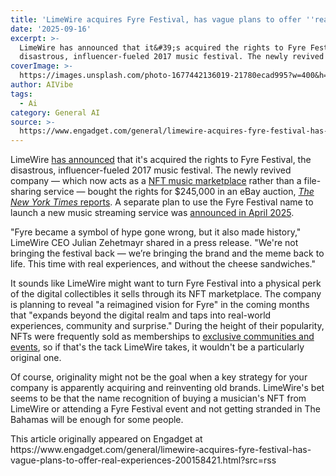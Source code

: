 ```yaml
---
title: 'LimeWire acquires Fyre Festival, has vague plans to offer ''real experiences'''
date: '2025-09-16'
excerpt: >-
  LimeWire has announced that it&#39;s acquired the rights to Fyre Festival, the
  disastrous, influencer-fueled 2017 music festival. The newly revived co...
coverImage: >-
  https://images.unsplash.com/photo-1677442136019-21780ecad995?w=400&h=200&fit=crop&auto=format
author: AIVibe
tags:
  - Ai
category: General AI
source: >-
  https://www.engadget.com/general/limewire-acquires-fyre-festival-has-vague-plans-to-offer-real-experiences-200158421.html?src=rss
---
```

<p>LimeWire <a data-i13n="elm:context_link;elmt:doNotAffiliate;cpos:1;pos:1" class="no-affiliate-link" href="https://www.businesswire.com/news/home/20250915990798/en/LimeWire-Acquires-Fyre-Festival-Brand-What-Could-Possibly-Go-Wrong">has announced</a> that it&#39;s acquired the rights to Fyre Festival, the disastrous, influencer-fueled 2017 music festival. The newly revived company — which now acts as a <a data-i13n="elm:context_link;elmt:doNotAffiliate;cpos:2;pos:1" class="no-affiliate-link" href="https://www.engadget.com/limewire-nft-marketplace-no-crypto-090040288.html">NFT music marketplace</a> rather than a file-sharing service — bought the rights for $245,000 in an eBay auction, <a data-i13n="elm:context_link;elmt:doNotAffiliate;cpos:3;pos:1" class="no-affiliate-link" href="https://www.nytimes.com/2025/09/16/us/limewire-crypto-fyre-festival.html"><em>The New York Times </em>reports</a>. A separate plan to use the Fyre Festival name to launch a new music streaming service was <a data-i13n="elm:context_link;elmt:doNotAffiliate;cpos:4;pos:1" class="no-affiliate-link" href="https://www.engadget.com/entertainment/music/fyre-festival-is-becoming-a-music-streaming-service-that-might-not-be-a-scam-this-time-221058381.html">announced in April 2025</a>.</p>
<p>&quot;Fyre became a symbol of hype gone wrong, but it also made history,&quot; LimeWire CEO Julian Zehetmayr shared in a press release. &quot;We&#39;re not bringing the festival back — we’re bringing the brand and the meme back to life. This time with real experiences, and without the cheese sandwiches.&quot;</p>
<span id="end-legacy-contents"></span><p>It sounds like LimeWire might want to turn Fyre Festival into a physical perk of the digital collectibles it sells through its NFT marketplace. The company is planning to reveal &quot;a reimagined vision for Fyre&quot; in the coming months that &quot;expands beyond the digital realm and taps into real-world experiences, community and surprise.&quot; During the height of their popularity, NFTs were frequently sold as memberships to <a data-i13n="elm:context_link;elmt:doNotAffiliate;cpos:5;pos:1" class="no-affiliate-link" href="https://www.engadget.com/bored-ape-nft-event-at-least-15-attendees-reporting-severe-eye-burn-welders-eye-173746237.html">exclusive communities and events</a>, so if that&#39;s the tack LimeWire takes, it wouldn&#39;t be a particularly original one.</p>
<p>Of course, originality might not be the goal when a key strategy for your company is apparently acquiring and reinventing old brands. LimeWire&#39;s bet seems to be that the name recognition of buying a musician&#39;s NFT from LimeWire or attending a Fyre Festival event and not getting stranded in The Bahamas will be enough for some people.</p>This article originally appeared on Engadget at https://www.engadget.com/general/limewire-acquires-fyre-festival-has-vague-plans-to-offer-real-experiences-200158421.html?src=rss
